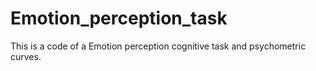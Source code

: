 # Emotion_perception_task
This is a code of a Emotion perception cognitive task and psychometric curves.
